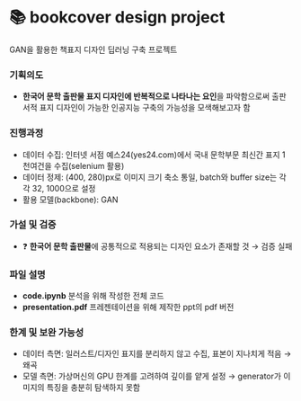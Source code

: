 # 📚 bookcover design project
GAN을 활용한 책표지 디자인 딥러닝 구축 프로젝트

### 기획의도
- **한국어 문학 출판물 표지 디자인에 반복적으로 나타나는 요인**을 파악함으로써 출판서적 표지 디자인이 가능한 인공지능 구축의 가능성을 모색해보고자 함 

### 진행과정
- 데이터 수집: 인터넷 서점 예스24(yes24.com)에서 국내 문학부문 최신간 표지 1천여건을 수집(selenium 활용)
- 데이터 정제: (400, 280)px로 이미지 크기 축소 통일, batch와 buffer size는 각각 32, 1000으로 설정
- 활용 모델(backbone): GAN 

### 가설 및 검증
- ❓ **한국어 문학 출판물**에 공통적으로 적용되는 디자인 요소가 존재할 것 → 검증 실패

### 파일 설명
- **code.ipynb** 분석을 위해 작성한 전체 코드 
- **presentation.pdf** 프레젠테이션을 위해 제작한 ppt의 pdf 버전

### 한계 및 보완 가능성 
- 데이터 측면: 일러스트/디자인 표지를 분리하지 않고 수집, 표본이 지나치게 적음 → 왜곡 
- 모델 측면: 가상머신의 GPU 한계를 고려하여 깊이를 얕게 설정 → generator가 이미지의 특징을 충분히 탐색하지 못함 
